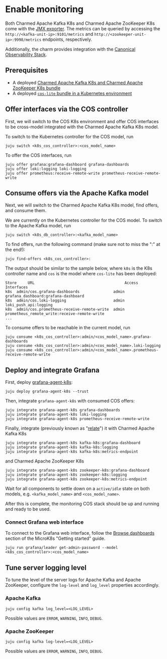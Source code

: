 # Enable monitoring

Both Charmed Apache Kafka K8s and Charmed Apache ZooKeeper K8s come with the [JMX exporter](https://github.com/prometheus/jmx_exporter/).
The metrics can be queried by accessing the `http://<kafka-unit-ip>:9101/metrics` and `http://<zookeeper-unit-ip>:9998/metrics` endpoints, respectively.

Additionally, the charm provides integration with the [Canonical Observability Stack](https://charmhub.io/topics/canonical-observability-stack).

## Prerequisites

* A deployed [Charmed Apache Kafka K8s and Charmed Apache ZooKeeper K8s bundle](/t/charmed-kafka-k8s-documentation-how-to-deploy/13266)
* A deployed [`cos-lite` bundle in a Kubernetes environment](https://charmhub.io/topics/canonical-observability-stack/tutorials/install-microk8s)

## Offer interfaces via the COS controller

First, we will switch to the COS K8s environment and offer COS interfaces to be cross-model integrated with the Charmed Apache Kafka K8s model.

To switch to the Kubernetes controller for the COS model, run

```shell
juju switch <k8s_cos_controller>:<cos_model_name>
```
To offer the COS interfaces, run 

```shell
juju offer grafana:grafana-dashboard grafana-dashboards
juju offer loki:logging loki-logging
juju offer prometheus:receive-remote-write prometheus-receive-remote-write
```

## Consume offers via the Apache Kafka model

Next, we will switch to the Charmed Apache Kafka K8s model, find offers, and consume them.

We are currently on the Kubernetes controller for the COS model. To switch to the Apache Kafka model, run

```shell
juju switch <k8s_db_controller>:<kafka_model_name>
```
To find offers, run the following command (make sure not to miss the ":" at the end!):

```shell
juju find-offers <k8s_cos_controller>: 
```

The output should be similar to the sample below, where `k8s` is the K8s controller name and `cos` is the model where `cos-lite` has been deployed:

```shell
Store     URL                                        Access  Interfaces
k8s  admin/cos.grafana-dashboards               admin   grafana_dashboard:grafana-dashboard
k8s  admin/cos.loki-logging                     admin   loki_push_api:logging
k8s  admin/cos.prometheus-receive-remote-write  admin   prometheus_remote_write:receive-remote-write
...
```

To consume offers to be reachable in the current model, run

```shell
juju consume <k8s_cos_controller>:admin/<cos_model_name>.grafana-dashboards
juju consume <k8s_cos_controller>:admin/<cos_model_name>.loki-logging
juju consume <k8s_cos_controller>:admin/<cos_model_name>.prometheus-receive-remote-write
```
## Deploy and integrate Grafana

First, deploy [grafana-agent-k8s](https://charmhub.io/grafana-agent-k8s): 

```shell
juju deploy grafana-agent-k8s --trust
```
Then, integrate `grafana-agent-k8s` with consumed COS offers:

```shell
juju integrate grafana-agent-k8s grafana-dashboards
juju integrate grafana-agent-k8s loki-logging
juju integrate grafana-agent-k8s prometheus-receive-remote-write
```
Finally, integrate (previously known as "[relate](https://juju.is/docs/juju/integration)") it with Charmed Apache Kafka K8s

```shell
juju integrate grafana-agent-k8s kafka-k8s:grafana-dashboard
juju integrate grafana-agent-k8s kafka-k8s:logging
juju integrate grafana-agent-k8s kafka-k8s:metrics-endpoint
```

and Charmed Apache ZooKeeper K8s

```shell
juju integrate grafana-agent-k8s zookeeper-k8s:grafana-dashboard
juju integrate grafana-agent-k8s zookeeper-k8s:logging
juju integrate grafana-agent-k8s zookeeper-k8s:metrics-endpoint
```

Wait for all components to settle down on a `active/idle` state on both 
models, e.g. `<kafka_model_name>` and `<cos_model_name>`.

After this is complete, the monitoring COS stack should be up and running and ready to be used. 

### Connect Grafana web interface

To connect to the Grafana web interface, follow the [Browse dashboards](https://charmhub.io/topics/canonical-observability-stack/tutorials/install-microk8s?_ga=2.201254254.1948444620.1704703837-757109492.1701777558#heading--browse-dashboards) section of the MicroK8s "Getting started" guide.
```shell
juju run grafana/leader get-admin-password --model <k8s_cos_controller>:<cos_model_name>
```

## Tune server logging level

To tune the level of the server logs for Apache Kafka and Apache ZooKeeper, configure the `log-level` and `log_level` properties accordingly.

### Apache Kafka 

```
juju config kafka log_level=<LOG_LEVEL>
```

Possible values are `ERROR`, `WARNING`, `INFO`, `DEBUG`.

### Apache ZooKeeper

```
juju config kafka log-level=<LOG_LEVEL>
```

Possible values are `ERROR`, `WARNING`, `INFO`, `DEBUG`.